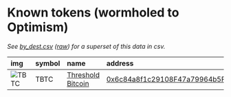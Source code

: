 
Known tokens (wormholed to Optimism)
===================================
_See [by_dest.csv](by_dest.csv) ([raw](https://raw.githubusercontent.com/certusone/wormhole-token-list/main/content/by_dest.csv)) for a superset of this data in csv._

  
| img                                                                                              | symbol   | name                                                    | address                                                                                                                         |   decimals | origin   | sourceAddress                                                                                                            |   sourceDecimals | markets                                                            | symbol   |
|:-------------------------------------------------------------------------------------------------|:---------|:--------------------------------------------------------|:--------------------------------------------------------------------------------------------------------------------------------|-----------:|:---------|:-------------------------------------------------------------------------------------------------------------------------|-----------------:|:-------------------------------------------------------------------|:-----------------|
| ![TBTC](https://raw.githubusercontent.com/certusone/wormhole-token-list/main/assets/TBTC_wh.png) | TBTC     | [Threshold Bitcoin](http://coingecko.com/en/coins/tbtc) | [0x6c84a8f1c29108F47a79964b5Fe888D4f4D0dE40](https://optimistic.etherscan.io//token/0x6c84a8f1c29108F47a79964b5Fe888D4f4D0dE40) |         18 | polygon  | [0x236aa50979D5f3De3Bd1Eeb40E81137F22ab794b](https://polygonscan.com/address/0x236aa50979D5f3De3Bd1Eeb40E81137F22ab794b) |               18 | [threshold network](https://dashboard.threshold.network/TBTC/mint) | TBTC             |